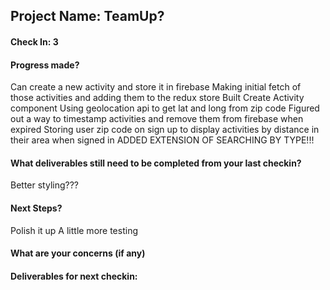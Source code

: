 ## Project Name: TeamUp?

#### Check In: 3

#### Progress made?
Can create a new activity and store it in firebase
Making initial fetch of those activities and adding them to the redux store
Built Create Activity component
Using geolocation api to get lat and long from zip code
Figured out a way to timestamp activities and remove them from firebase when expired
Storing user zip code on sign up to display activities by distance in their area when signed in
ADDED EXTENSION OF SEARCHING BY TYPE!!!


#### What deliverables still need to be completed from your last checkin?
Better styling???

#### Next Steps?
Polish it up
A little more testing

#### What are your concerns (if any)


#### Deliverables for next checkin:
